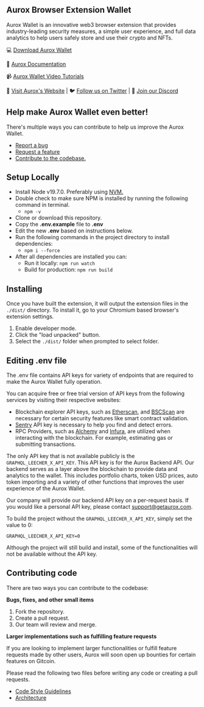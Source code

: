 ## Aurox Browser Extension Wallet

Aurox Wallet is an innovative web3 browser extension that provides industry-leading security measures, a simple user experience, and full data analytics to help users safely store and use their crypto and NFTs.


💻 [Download Aurox Wallet](https://chrome.google.com/webstore/detail/aurox-wallet/kilnpioakcdndlodeeceffgjdpojajlo?hl=en&authuser=0)

📂 [Aurox Documentation](https://docs.getaurox.com/)

📹 [Aurox Wallet Video Tutorials](https://getaurox.com/wallet/tutorials)

🐂 [Visit Aurox's Website](https://getaurox.com) | 🐦 [Follow us on Twitter](https://twitter.com/getaurox) | 👾 [Join our Discord](https://aurox.app/discord)


## Help make Aurox Wallet even better!
There's multiple ways you can contribute to help us improve the Aurox Wallet. 

 - [Report a bug](https://github.com/GetAurox/Aurox-Wallet/issues/new?title=%5BBug%5D%20Enter%20title%20here)
 - [Request a feature](https://github.com/GetAurox/Aurox-Wallet/issues/new?title=%5BFeature%20Request%5D%20Enter%20title%20here)
 - [Contribute to the codebase.](https://github.com/GetAurox/Aurox-Wallet#contributing-code)


## Setup Locally

 - Install Node v19.7.0. Preferably using [NVM.](https://github.com/nvm-sh/nvm)
 - Double check to make sure NPM is installed by running the following command in terminal.
	 - `npm -v`
- Clone or download this repository.
- Copy  the **.env.example** file to **.env**
- Edit the new **.env** based on instructions below.
- Run the following commands in the project directory to install dependencies:
	- `npm i --force`
- After all dependencies are installed you can:
	- Run it locally:  `npm run watch`
	- Build for production: `npm run build`

## Installing
Once you have built the extension, it will output the extension files in the `./dist/` directory. To install it, go to your Chromium based browser's extension settings.
1. Enable developer mode.
2. Click the "load unpacked" button.
3. Select the `./dist/` folder when prompted to select folder.

## Editing .env file
The .env file contains API keys for variety of endpoints that are required to make the Aurox Wallet fully operation. 

You can acquire free or free trial version of API keys from the following services by visiting their respective websites:

* Blockchain explorer API keys, such as [Etherscan](https://etherscan.io), and [BSCScan](https://bscscan.com/) are necessary for certain security features like smart contract validation.
* [Sentry](https://sentry.io/) API key is necessary to help you find and detect errors.
* RPC Providers, such as [Alchemy](https://alchemy.com) and [Infura](https://www.infura.io/), are utilized when interacting with the blockchain. For example, estimating gas or submitting transactions.


The only API key that is not available publicly is the `GRAPHQL_LEECHER_X_API_KEY`. This API key is for the Aurox Backend API. Our backend serves as a layer above the blockchain to provide data and analytics to the wallet. This includes portfolio charts, token USD prices, auto token importing and a variety of other functions that improves the user experience of the Aurox Wallet.

Our company will provide our backend API key on a per-request basis. If you would like a personal API key, please contact support@getaurox.com.

To build the project without the `GRAPHQL_LEECHER_X_API_KEY`, simply set the value to 0:

    GRAPHQL_LEECHER_X_API_KEY=0

Although the project will still build and install, some of the functionalities will not be available without the API key.


## Contributing code
There are two ways you can contribute to the codebase:

 **Bugs, fixes, and other small items** 
1. Fork the repository.
2. Create a pull request.
3. Our team will review and merge.

 **Larger implementations such as fulfilling feature requests**
 
If you are looking to implement larger functionalities or fulfill feature requests made by other users, Aurox will soon open up bounties for certain features on Gitcoin.

Please read the following two files before writing any code or creating a pull requests.

 - [Code Style Guidelines](https://github.com/GetAurox/Aurox-Wallet/blob/master/Code%20Style%20Guidelines.pdf)
 - [Architecture](https://github.com/GetAurox/Aurox-Wallet/blob/master/Architecture%20(WIP).pdf)
